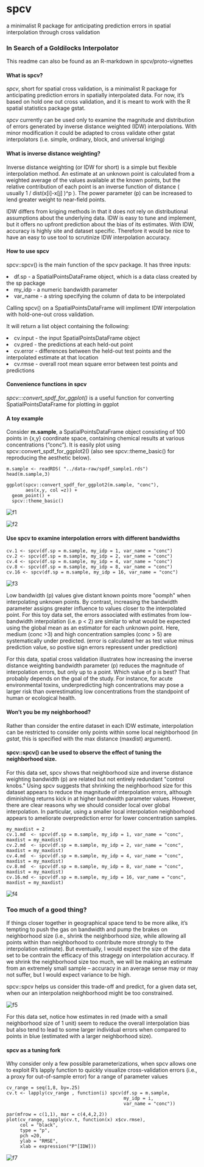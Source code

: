 # spcv
a minimalist R package for anticipating prediction errors in spatial interpolation through cross validation



### In Search of a Goldilocks Interpolator

This readme can also be found as an R-markdown in spcv/proto-vignettes

#### What is spcv?

*spcv*, short for spatial cross validation, is a minimalist R package for anticipating prediction errors in spatially interpolated data. For now, it’s based on hold one out cross validation, and it is meant to work with the R spatial statistics package gstat.

*spcv* currently can be used only to examine the magnitude and distribution of errors generated by inverse distance weighted (IDW) interpolations. With minor modification it could be adapted to cross validate other gstat interpolators (i.e. simple, ordinary, block, and universal kriging)

#### What is inverse distance weighting?

Inverse distance weighting (or IDW for short) is a simple but flexible interpolation method. An estimate at an unknown point is calculated from a weighted average of the values available at the known points, but the relative contribution of each point is an inverse function of distance ( usually 1 / dist(x[i]-x[j] )^p ). The power parameter (p) can be increased to lend greater weight to near-field points.

IDW differs from kriging methods in that it does not rely on distributional assumptions about the underlying data. IDW is easy to tune and implement, but it offers no upfront prediction about the bias of its estimates. With IDW, accuracy is highly site and dataset specific. Therefore it would be nice to have an easy to use tool to scrutinize IDW interpolation accuracy.

#### How to use spcv


spcv::spcv() is the main function of the spcv package. It has three inputs:
  <li> df.sp    - a SpatialPointsDataFrame object, which is a data class created by the sp package </li>
  <li> my_idp   - a numeric bandwidth parameter </li>
  <li> var_name - a string specifying the column of data to be interpolated </li>

Calling spcv() on a SpatialPointsDataFrame will impliment IDW interpolation with hold-one-out cross validation.

It will return a list object containing the following:
  <li> cv.input - the input SpatialPointsDataFrame object </li>
  <li> cv.pred  - the predictions at each held-out point </li>
  <li> cv.error - differences between the held-out test points and the interpolated estimate at that location </li>
  <li> cv.rmse  - overall root mean square error between test points and predictions </li>

#### Convenience functions in spcv

*spcv:::convert_spdf_for_ggplot()* is a useful function for converting SpatialPointsDataFrame for plotting in ggplot


#### A toy example 

Consider **m.sample**, a SpatialPointsDataFrame object consisting of 100 points in {x,y} coordinate space, containing chemical results at various concentrations (“conc”). It is easily plot using spcv::convert_spdf_for_ggplot2() (also see spcv::theme_basic() for reproducing the aesthetic below).


```{r load_example}
m.sample <- readRDS( "../data-raw/spdf_sample1.rds")
head(m.sample,3)
```

```{r, echo = T, fig.height= 3,fig.width = 3, fig.align= "left"}
ggplot(spcv::convert_spdf_for_ggplot2(m.sample, "conc"), 
       aes(x,y, col =z)) + 
  geom_point() + 
  spcv::theme_basic() 
```

![f1](https://raw.githubusercontent.com/kmayerb/spcv/master/spcv/img/f1.png)

![f2](https://raw.githubusercontent.com/kmayerb/spcv/master/spcv/img/f2.png)

#### Use spcv to examine interpolation errors with different bandwidths

```{r, echo = T,message = F, warning = F, results='hide'}
cv.1 <- spcv(df.sp = m.sample, my_idp = 1, var_name = "conc")
cv.2 <- spcv(df.sp = m.sample, my_idp = 2, var_name = "conc")
cv.4 <- spcv(df.sp = m.sample, my_idp = 4, var_name = "conc")
cv.8 <- spcv(df.sp = m.sample, my_idp = 8, var_name = "conc")
cv.16 <- spcv(df.sp = m.sample, my_idp = 16, var_name = "conc")
```

![f3](https://raw.githubusercontent.com/kmayerb/spcv/master/spcv/img/f3.png)

Low bandwidth (p) values give distant known points more "oomph" when interpolating unknown points. By contrast, increasing the bandwidth parameter assigns greater influence to values closer to the interpolated point. For this toy data set, the errors associated with estimates from low-bandwidth interpolation (i.e. p < 2) are similar to what would be expected using the global mean as an estimator for each unknown point. Here, medium (conc >3) and high concentration samples (conc > 5) are systematically under predicted. (error is calculated her as test value minus prediction value, so postive sign errors repressent under prediction)

For this data, spatial cross validation illustrates how increasing the inverse distance weighting bandwidth parameter (p) reduces the magnitude of interpolation errors, but only up to a point. Which value of p is best? That probably depends on the goal of the study. For instance, for acute environmental toxins, underpredicting high concentrations may pose a larger risk than overestimating low concentrations from the standpoint of human or ecological health.

#### Won’t you be my neighborhood?
Rather than consider the entire dataset in each IDW estimate, interpolation can be restricted to consider only points within some local neighborhood (in *gstat*, this is specified with the max distance (maxdist) argument).

#### spcv::spcv() can be used to observe the effect of tuning the neighborhood size.
For this data set, spcv shows that neighborhood size and inverse distance weighting bandwidth (p) are related but not entirely redundant "control knobs." Using spcv suggests that shrinking the neighborhood size for this dataset appears to reduce the magnitude of interpolation errors, although diminishing returns kick in at higher bandwidth parameter values. However, there are clear reasons why we should consider local over global interpolation. In particular, using a smaller local interpolation neighborhood appears to ameliorate overprediction error for lower concentration samples.

```{r neighborhood, echo = T}
my_maxdist = 2
cv.1.md  <- spcv(df.sp = m.sample, my_idp = 1, var_name = "conc", maxdist = my_maxdist)
cv.2.md  <- spcv(df.sp = m.sample, my_idp = 2, var_name = "conc", maxdist = my_maxdist)
cv.4.md  <- spcv(df.sp = m.sample, my_idp = 4, var_name = "conc", maxdist = my_maxdist)
cv.8.md  <- spcv(df.sp = m.sample, my_idp = 8, var_name = "conc", maxdist = my_maxdist)
cv.16.md <- spcv(df.sp = m.sample, my_idp = 16, var_name = "conc", maxdist = my_maxdist)
```

![f4](https://raw.githubusercontent.com/kmayerb/spcv/master/spcv/img/f4.png)

### Too much of a good thing?

If things closer together in geographical space tend to be more alike, it’s tempting to push the gas on bandwidth and pump the brakes on neighborhood size (i.e., shrink the neighborhood size, while allowing all points within than neighborhood to contribute more strongly to the interpolation estimate). But eventually, I would expect the size of the data set to be contrain the efficacy of this stragegy on interpolation accuracy. If we shrink the neighborhood size too much, we will be making an estimate from an extremely small sample – accuracy in an average sense may or may not suffer, but I would expect variance to be high.

spcv::spcv helps us consider this trade-off and predict, for a given data set, when our an interpolation neighborhood might be too constrained.


![f5](https://raw.githubusercontent.com/kmayerb/spcv/master/spcv/img/f5.png)

For this data set, notice how estimates in red (made with a small neighborhood size of 1 unit) seem to reduce the overall interpolation bias but also tend to lead to some larger individual errors when compared to points in blue (estimated with a larger neighborhood size).


#### spcv as a tuning fork

Why consider only a few possible parameterizations, when spcv allows one to exploit R’s lapply function to quickly visualize cross-validation errors (i.e., a proxy for out-of-sample error) for a range of parameter values

```{r tuning fork, echo = T}
cv_range = seq(1,8, by=.25)
cv.t <- lapply(cv_range , function(i) spcv(df.sp = m.sample, 
                                           my_idp = i, 
                                           var_name = "conc"))

```


```{r plotrmse, echo = T, fig.width = 3, fig.height=3, fig.align="left"}
par(mfrow = c(1,1), mar = c(4,4,2,2))
plot(cv_range, sapply(cv.t, function(x) x$cv.rmse), 
     col = "black", 
     type = "p", 
     pch =20, 
     ylab = "RMSE",
     xlab = expression("P"[IDW]))

```

![f7](https://raw.githubusercontent.com/kmayerb/spcv/master/spcv/img/f7.png)
